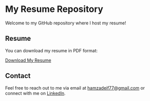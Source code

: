 # My Resume Repository

Welcome to my GitHub repository where I host my resume!

## Resume

You can download my resume in PDF format:

[Download My Resume](https://github.com/hamzadeif/resume/blob/main/Hamza_Deif_Resume.pdf)

## Contact

Feel free to reach out to me via email at hamzadeif77@gmail.com or connect with me on [LinkedIn](https://www.linkedin.com/in/hamzadeif).
